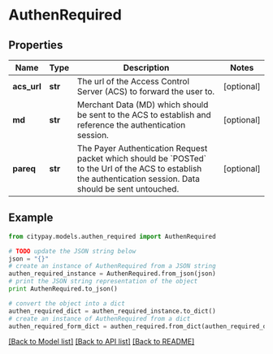 # AuthenRequired


## Properties

Name | Type | Description | Notes
------------ | ------------- | ------------- | -------------
**acs_url** | **str** | The url of the Access Control Server (ACS) to forward the user to.  | [optional] 
**md** | **str** | Merchant Data (MD) which should be sent to the ACS to establish and reference the authentication session.  | [optional] 
**pareq** | **str** | The Payer Authentication Request packet which should be &#x60;POSTed&#x60; to the Url of the ACS to establish the authentication session. Data should be sent untouched.  | [optional] 

## Example

```python
from citypay.models.authen_required import AuthenRequired

# TODO update the JSON string below
json = "{}"
# create an instance of AuthenRequired from a JSON string
authen_required_instance = AuthenRequired.from_json(json)
# print the JSON string representation of the object
print AuthenRequired.to_json()

# convert the object into a dict
authen_required_dict = authen_required_instance.to_dict()
# create an instance of AuthenRequired from a dict
authen_required_form_dict = authen_required.from_dict(authen_required_dict)
```
[[Back to Model list]](../README.md#documentation-for-models) [[Back to API list]](../README.md#documentation-for-api-endpoints) [[Back to README]](../README.md)


